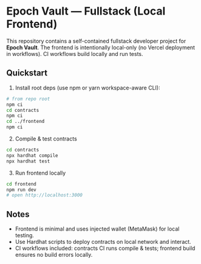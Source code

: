 # Epoch Vault — Fullstack (Local Frontend)

This repository contains a self-contained fullstack developer project for **Epoch Vault**.
The frontend is intentionally local-only (no Vercel deployment in workflows). CI workflows build locally and run tests.

## Quickstart

1. Install root deps (use npm or yarn workspace-aware CLI):
```bash
# from repo root
npm ci
cd contracts
npm ci
cd ../frontend
npm ci
```

2. Compile & test contracts
```bash
cd contracts
npx hardhat compile
npx hardhat test
```

3. Run frontend locally
```bash
cd frontend
npm run dev
# open http://localhost:3000
```

## Notes
- Frontend is minimal and uses injected wallet (MetaMask) for local testing.
- Use Hardhat scripts to deploy contracts on local network and interact.
- CI workflows included: contracts CI runs compile & tests; frontend build ensures no build errors locally.

